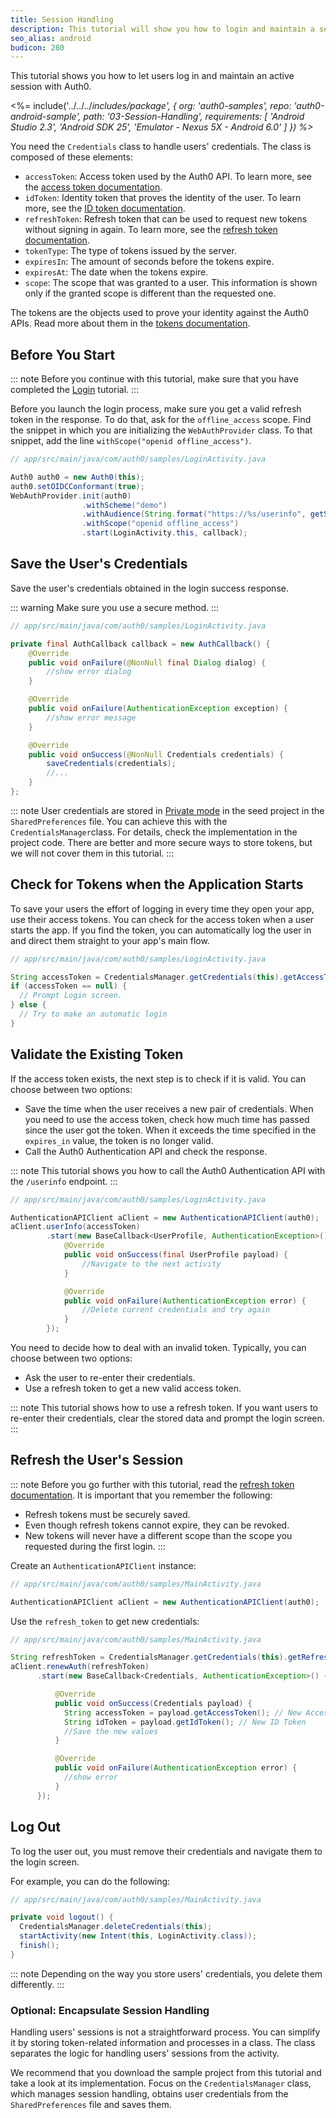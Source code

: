 ```yaml
---
title: Session Handling
description: This tutorial will show you how to login and maintain a session’s connectivity.
seo_alias: android
budicon: 280
---
```


This tutorial shows you how to let users log in and maintain an active session with Auth0.

<%= include('../../../_includes/_package', {
  org: 'auth0-samples',
  repo: 'auth0-android-sample',
  path: '03-Session-Handling',
  requirements: [
    'Android Studio 2.3',
    'Android SDK 25',
    'Emulator - Nexus 5X - Android 6.0'
  ]
}) %>__

You need the `Credentials` class to handle users' credentials. The class is composed of these elements:

* `accessToken`: Access token used by the Auth0 API. To learn more, see the [access token documentation](/tokens/access-token).
* `idToken`: Identity token that proves the identity of the user. To learn more, see the [ID token documentation](/tokens/id-token).
* `refreshToken`: Refresh token that can be used to request new tokens without signing in again. To learn more, see the [refresh token documentation](/tokens/refresh-token/current).
* `tokenType`: The type of tokens issued by the server.
* `expiresIn`: The amount of seconds before the tokens expire.
* `expiresAt`: The date when the tokens expire.
* `scope`: The scope that was granted to a user. This information is shown only if the granted scope is different than the requested one.

The tokens are the objects used to prove your identity against the Auth0 APIs. Read more about them in the [tokens documentation](https://auth0.com/docs/tokens).

## Before You Start

::: note
Before you continue with this tutorial, make sure that you have completed the [Login](/quickstart/native/android/00-login) tutorial.
:::

Before you launch the login process, make sure you get a valid refresh token in the response. To do that, ask for the `offline_access` scope. Find the snippet in which you are initializing the `WebAuthProvider` class. To that snippet, add the line `withScope("openid offline_access")`.

```java
// app/src/main/java/com/auth0/samples/LoginActivity.java

Auth0 auth0 = new Auth0(this);
auth0.setOIDCConformant(true);
WebAuthProvider.init(auth0)
                .withScheme("demo")
                .withAudience(String.format("https://%s/userinfo", getString(R.string.com_auth0_domain)))
                .withScope("openid offline_access")
                .start(LoginActivity.this, callback);
```

## Save the User's Credentials

Save the user's credentials obtained in the login success response.

::: warning
Make sure you use a secure method.
:::

```java
// app/src/main/java/com/auth0/samples/LoginActivity.java

private final AuthCallback callback = new AuthCallback() {
    @Override
    public void onFailure(@NonNull final Dialog dialog) {
        //show error dialog
    }

    @Override
    public void onFailure(AuthenticationException exception) {
        //show error message
    }

    @Override
    public void onSuccess(@NonNull Credentials credentials) {
        saveCredentials(credentials);
        //...
    }
};
```

::: note
User credentials are stored in [Private mode](https://developer.android.com/reference/android/content/Context.html#MODE_PRIVATE) in the seed project in the `SharedPreferences` file. You can achieve this with the `CredentialsManager`class. For details, check the implementation in the project code. There are better and more secure ways to store tokens, but we will not cover them in this tutorial.
:::

## Check for Tokens when the Application Starts

To save your users the effort of logging in every time they open your app, use their access tokens. You can check for the access token when a user starts the app. If you find the token, you can automatically log the user in and direct them straight to your app's main flow.  


```java
// app/src/main/java/com/auth0/samples/LoginActivity.java

String accessToken = CredentialsManager.getCredentials(this).getAccessToken();
if (accessToken == null) {
  // Prompt Login screen.
} else {
  // Try to make an automatic login
}
```

## Validate the Existing Token

If the access token exists, the next step is to check if it is valid. 
You can choose between two options: 
* Save the time when the user receives a new pair of credentials. When you need to use the access token, check how much time has passed since the user got the token. When it exceeds the time specified in the `expires_in` value, the token is no longer valid. 
* Call the Auth0 Authentication API and check the response.

::: note 
This tutorial shows you how to call the Auth0 Authentication API with the `/userinfo` endpoint.
:::


```java
// app/src/main/java/com/auth0/samples/LoginActivity.java

AuthenticationAPIClient aClient = new AuthenticationAPIClient(auth0);
aClient.userInfo(accessToken)
        .start(new BaseCallback<UserProfile, AuthenticationException>() {
            @Override
            public void onSuccess(final UserProfile payload) {
                //Navigate to the next activity
            }

            @Override
            public void onFailure(AuthenticationException error) {
                //Delete current credentials and try again
            }
        });
```

You need to decide how to deal with an invalid token. Typically, you can choose between two options: 
* Ask the user to re-enter their credentials.
* Use a refresh token to get a new valid access token.

::: note
This tutorial shows how to use a refresh token. If you want users to re-enter their credentials, clear the stored data and prompt the login screen.
:::

## Refresh the User's Session

::: note
Before you go further with this tutorial, read the [refresh token documentation](/refresh-token).
It is important that you remember the following:
* Refresh tokens must be securely saved.
* Even though refresh tokens cannot expire, they can be revoked. 
* New tokens will never have a different scope than the scope you requested during the first login.
:::

Create an `AuthenticationAPIClient` instance:

```java
// app/src/main/java/com/auth0/samples/MainActivity.java

AuthenticationAPIClient aClient = new AuthenticationAPIClient(auth0);
```

Use the `refresh_token` to get new credentials:

```java
// app/src/main/java/com/auth0/samples/MainActivity.java

String refreshToken = CredentialsManager.getCredentials(this).getRefreshToken();
aClient.renewAuth(refreshToken)
      .start(new BaseCallback<Credentials, AuthenticationException>() {

          @Override
          public void onSuccess(Credentials payload) {
            String accessToken = payload.getAccessToken(); // New Access Token
            String idToken = payload.getIdToken(); // New ID Token
            //Save the new values
          }

          @Override
          public void onFailure(AuthenticationException error) {
            //show error
          }
      });
```

## Log Out

To log the user out, you must remove their credentials and navigate them to the login screen.

For example, you can do the following:

```java
// app/src/main/java/com/auth0/samples/MainActivity.java

private void logout() {
  CredentialsManager.deleteCredentials(this);
  startActivity(new Intent(this, LoginActivity.class));
  finish();
}
```

::: note
Depending on the way you store users' credentials, you delete them differently. 
:::

### Optional: Encapsulate Session Handling

Handling users' sessions is not a straightforward process. You can simplify it by storing token-related information and processes in a class. The class separates the logic for handling users' sessions from the activity. 

We recommend that you download the sample project from this tutorial and take a look at its implementation. Focus on the `CredentialsManager` class, which manages session handling, obtains user credentials from the `SharedPreferences` file and saves them.